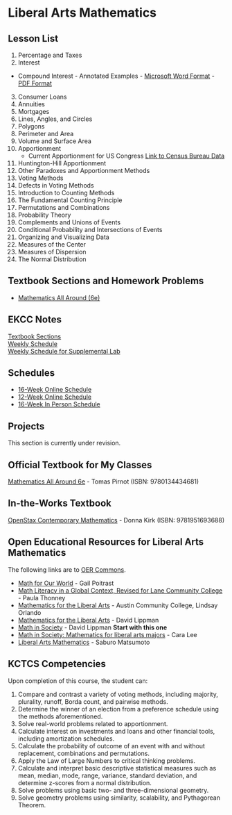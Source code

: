 # Liberal Arts Mathematics

## Lesson List
1.	Percentage and Taxes
2.	Interest
  * Compound Interest - Annotated Examples - [Microsoft Word Format](./Kirk-ex-6-41/compound_interest-annotated.docx) - [PDF Format](./Kirk-ex-6-41/compound_interest-annotated.pdf)
3.	Consumer Loans
4.	Annuities
5.	Mortgages
6.	Lines, Angles, and Circles
7.	Polygons
8.	Perimeter and Area
9.	Volume and Surface Area
10.	Apportionment
    * Current Apportionment for US Congress [Link to Census Bureau Data](https://www2.census.gov/programs-surveys/decennial/2020/data/apportionment/apportionment-2020-table01.pdf)
11.	Huntington-Hill Apportionment
12.	Other Paradoxes and Apportionment Methods
13.	Voting Methods
14.	Defects in Voting Methods
15.	Introduction to Counting Methods
16.	The Fundamental Counting Principle
17.	Permutations and Combinations
18.	Probability Theory
19.	Complements and Unions of Events
20.	Conditional Probability and Intersections of Events
21.	Organizing and Visualizing Data
22.	Measures of the Center
23.	Measures of Dispersion
24.	The Normal Distribution

## Textbook Sections and Homework Problems

* [Mathematics All Around (6e)](./textbook_sections_pirnot-6e.md)

## EKCC Notes

[Textbook Sections](./EKCC/TextbookSections.md)  
[Weekly Schedule](./EKCC/weekly_schedule.md)  
[Weekly Schedule for Supplemental Lab](./EKCC/lab_weekly_schedule.md)

## Schedules
* [16-Week Online Schedule](LibArts16Week.md)
* [12-Week Online Schedule](LibArts12Week.md)
* [16-Week In Person Schedule](LibArtsInPerson.md)

## Projects

This section is currently under revision.

<!-- * [Project 3 Rubric](./project-3-rubric.pdf) - [Original Document](./project-3-rubric.odt) -->


## Official Textbook for My Classes
[Mathematics All Around 6e](https://www.pearson.com/us/higher-education/product/Pirnot-Mathematics-All-Around-6th-Edition/9780134434681.html) - Tomas Pirnot (ISBN: 9780134434681)

## In-the-Works Textbook
[OpenStax Contemporary Mathematics](https://openstax.org/books/contemporary-mathematics/pages/1-introduction) - Donna Kirk (ISBN: 9781951693688)

## Open Educational Resources for Liberal Arts Mathematics
The following links are to [OER Commons](https://www.oercommons.org).
*	[Math for Our World](https://www.oercommons.org/courses/math-for-our-world) - Gail Poitrast
*	[Math Literacy in a Global Context, Revised for Lane Community College](https://www.oercommons.org/courses/math-for-our-world/view) - Paula Thonney
*	[Mathematics for the Liberal Arts](https://www.oercommons.org/courses/mathematics-for-the-liberal-arts-2) - Austin Community College, Lindsay Orlando
*	[Mathematics for the Liberal Arts](https://www.oercommons.org/courses/mathematics-for-the-liberal-arts) - David Lippman
*	[Math in Society](https://www.oercommons.org/courses/math-in-society-2) - David Lippman  **Start with this one**
*	[Math in Society: Mathematics for liberal arts majors](https://www.oercommons.org/courses/math-in-society-mathematics-for-liberal-arts-majors) - Cara Lee
*	[Liberal Arts Mathematics](https://www.oercommons.org/courses/liberal-arts-mathematics-2) - Saburo Matsumoto

## KCTCS Competencies
Upon completion of this course, the student can:
1.	Compare and contrast a variety of voting methods, including majority, plurality, runoff, Borda count, and pairwise methods.
2.	Determine the winner of an election from a preference schedule using the methods aforementioned.
3.	Solve real-world problems related to apportionment.
4.	Calculate interest on investments and loans and other financial tools, including amortization schedules.
5.	Calculate the probability of outcome of an event with and without replacement, combinations and permutations.
6.	Apply the Law of Large Numbers to critical thinking problems.
7.	Calculate and interpret basic descriptive statistical measures such as mean, median, mode, range, variance, standard deviation, and determine z-scores from a normal distribution.
8.	Solve problems using basic two- and three-dimensional geometry.
9.	Solve geometry problems using similarity, scalability, and Pythagorean Theorem.
